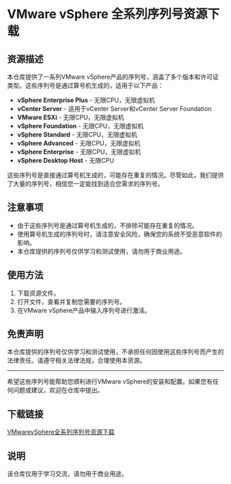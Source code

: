 # VMware vSphere 全系列序列号资源下载

## 资源描述

本仓库提供了一系列VMware vSphere产品的序列号，涵盖了多个版本和许可证类型。这些序列号是通过算号机生成的，适用于以下产品：

- **vSphere Enterprise Plus** - 无限CPU，无限虚拟机
- **vCenter Server** - 适用于vCenter Server和vCenter Server Foundation
- **VMware ESXi** - 无限CPU，无限虚拟机
- **vSphere Foundation** - 无限CPU，无限虚拟机
- **vSphere Standard** - 无限CPU，无限虚拟机
- **vSphere Advanced** - 无限CPU，无限虚拟机
- **vSphere Enterprise** - 无限CPU，无限虚拟机
- **vSphere Desktop Host** - 无限CPU

这些序列号是直接通过算号机生成的，可能存在重复的情况。尽管如此，我们提供了大量的序列号，相信您一定能找到适合您需求的序列号。

## 注意事项

- 由于这些序列号是通过算号机生成的，不排除可能存在重复的情况。
- 使用算号机生成的序列号时，请注意安全风险，确保您的系统不受恶意软件的影响。
- 本仓库提供的序列号仅供学习和测试使用，请勿用于商业用途。

## 使用方法

1. 下载资源文件。
2. 打开文件，查看并复制您需要的序列号。
3. 在VMware vSphere产品中输入序列号进行激活。

## 免责声明

本仓库提供的序列号仅供学习和测试使用，不承担任何因使用这些序列号而产生的法律责任。请遵守相关法律法规，合理使用本资源。

---

希望这些序列号能帮助您顺利进行VMware vSphere的安装和配置。如果您有任何问题或建议，欢迎在仓库中提出。

## 下载链接
[VMwarevSphere全系列序列号资源下载](https://pan.quark.cn/s/47c13011246b)

## 说明

该仓库仅用于学习交流，请勿用于商业用途。
